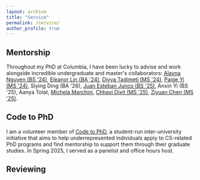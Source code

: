 ```yaml
---
layout: archive
title: "Service"
permalink: /service/
author_profile: true
---
```


## Mentorship 

Throughout my PhD at Columbia, I have been lucky to advise and work alongside incredible undergraduate and master's collaborators: [Alayna Nguyen (BS '24)](https://www.linkedin.com/in/alayna-nguyen/), [Eleanor Lin (BA '24)](https://emlinking.github.io/), [Divya Tadimeti (MS '24)](https://divyatadimeti.github.io/), [Paige Yi (MS '24)](https://www.linkedin.com/in/paige-y-23ab45127/?trk=public_profile_browsemap), Siying Ding (BA '26), [Juan Esteban Junco (BS '25)](https://www.linkedin.com/in/juan-junco/), Anxin Yi (BS '25), Aanya Tolat, [Michela Marchini](https://www.linkedin.com/in/michelamarchini/), [Chhavi Dixit (MS '25)](https://www.linkedin.com/in/chhavi-dixit/), [Ziyuan Chen (MS '25)](https://allenheartcore.github.io/).

## Code to PhD

I am a volunteer member of [Code to PhD](https://codetophd.github.io/), a student-run inter-university initiative that aims to help underrepresented individuals apply to CS-related PhD programs and find mentorship to support them through their graduate studies. In Spring 2025, I served as a panelist and office hours host.

## Reviewing

